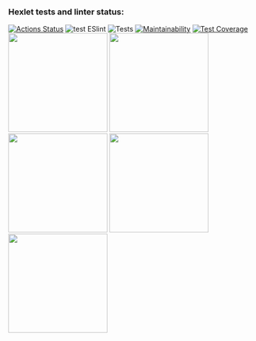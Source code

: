 ### Hexlet tests and linter status:
[![Actions Status](https://github.com/xaarxus/frontend-project-lvl2/workflows/hexlet-check/badge.svg)](https://github.com/xaarxus/frontend-project-lvl2/actions)
![test ESlint](https://github.com/xaarxus/frontend-project-lvl2/workflows/test%20ESlint/badge.svg)
![Tests](https://github.com/xaarxus/frontend-project-lvl2/workflows/Tests/badge.svg)
[![Maintainability](https://api.codeclimate.com/v1/badges/c90f3ee78cd795768eeb/maintainability)](https://codeclimate.com/github/xaarxus/frontend-project-lvl2/maintainability)
[![Test Coverage](https://api.codeclimate.com/v1/badges/c90f3ee78cd795768eeb/test_coverage)](https://codeclimate.com/github/xaarxus/frontend-project-lvl2/test_coverage)
<a href="https://asciinema.org/a/4ChXRrw5RiEhHIMe4yeGoX7HV"><img src="https://asciinema.org/a/4ChXRrw5RiEhHIMe4yeGoX7HV.png" width="200"/></a>
<a href="https://asciinema.org/a/NgVjUMcwrcW9O8sbsQe4q6f5n"><img src="https://asciinema.org/a/NgVjUMcwrcW9O8sbsQe4q6f5n.png" width="200"/></a>
<a href="https://asciinema.org/a/387222"><img src="https://asciinema.org/a/387222.png" width="200"/></a>
<a href="https://asciinema.org/a/387223"><img src="https://asciinema.org/a/387223.png" width="200"/></a>
<a href="https://asciinema.org/a/387463"><img src="https://asciinema.org/a/387463.png" width="200"/></a>